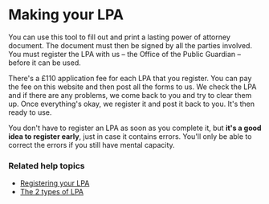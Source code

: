 # Making your LPA

You can use this tool to fill out and print a lasting power of attorney document. The document must then be signed by all the parties involved. You must register the LPA with us – the Office of the Public Guardian – before it can be used.

There's a £110 application fee for each LPA that you register. You can pay the fee on this website and then post all the forms to us. We check the LPA and if there are any problems,  we come back to you and try to clear them up. Once everything's okay, we register it and post it back to you. It's then ready to use. 

You don't have to register an LPA as soon as you complete it, but **it's a good idea to register early**, just in case it contains errors. You'll only be able to correct the errors if you still have mental capacity. 

### Related help topics
* [Registering your LPA](#/help/registering-the-lpa)
* [The 2 types of LPA](#/help/the-2-types-of-lpa)
